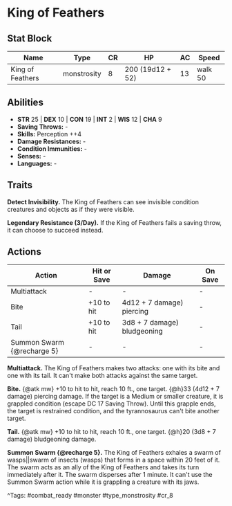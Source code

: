 # King of Feathers

## Stat Block

| Name | Type | CR | HP | AC | Speed |
|------|------|----|----|----|-------|
| King of Feathers | monstrosity | 8 | 200 (19d12 + 52) | 13 | walk 50 |

## Abilities

- **STR** 25 | **DEX** 10 | **CON** 19 | **INT** 2 | **WIS** 12 | **CHA** 9
- **Saving Throws:** -  
- **Skills:** Perception ++4  
- **Damage Resistances:** -  
- **Condition Immunities:** -  
- **Senses:** -  
- **Languages:** -

## Traits

**Detect Invisibility.** The King of Feathers can see invisible condition creatures and objects as if they were visible.

**Legendary Resistance (3/Day).** If the King of Feathers fails a saving throw, it can choose to succeed instead.


## Actions

| Action | Hit or Save | Damage | On Save |
|--------|--------------|--------|----------|
| Multiattack | - | - | - |
| Bite | +10 to hit | 4d12 + 7 damage) piercing | - |
| Tail | +10 to hit | 3d8 + 7 damage) bludgeoning | - |
| Summon Swarm {@recharge 5} | - | - | - |

**Multiattack.** The King of Feathers makes two attacks: one with its bite and one with its tail. It can't make both attacks against the same target.

**Bite.** {@atk mw} +10 to hit to hit, reach 10 ft., one target. {@h}33 (4d12 + 7 damage) piercing damage. If the target is a Medium or smaller creature, it is grappled condition (escape DC 17 Saving Throw). Until this grapple ends, the target is restrained condition, and the tyrannosaurus can't bite another target.

**Tail.** {@atk mw} +10 to hit to hit, reach 10 ft., one target. {@h}20 (3d8 + 7 damage) bludgeoning damage.

**Summon Swarm {@recharge 5}.** The King of Feathers exhales a swarm of wasps||swarm of insects (wasps) that forms in a space within 20 feet of it. The swarm acts as an ally of the King of Feathers and takes its turn immediately after it. The swarm disperses after 1 minute. It can't use the Summon Swarm action while it is grappling a creature with its jaws.


^Tags: #combat_ready #monster #type_monstrosity #cr_8